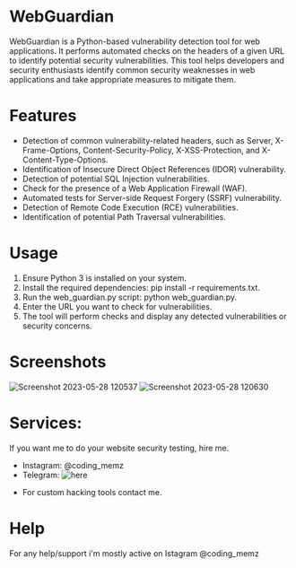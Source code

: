 # WebGuardian
WebGuardian is a Python-based vulnerability detection tool for web applications. It performs automated checks on the headers of a given URL to identify potential security vulnerabilities. This tool helps developers and security enthusiasts identify common security weaknesses in web applications and take appropriate measures to mitigate them.

# Features
* Detection of common vulnerability-related headers, such as Server, X-Frame-Options, Content-Security-Policy, X-XSS-Protection, and X-Content-Type-Options.
* Identification of Insecure Direct Object References (IDOR) vulnerability.
* Detection of potential SQL Injection vulnerabilities.
* Check for the presence of a Web Application Firewall (WAF).
* Automated tests for Server-side Request Forgery (SSRF) vulnerability.
* Detection of Remote Code Execution (RCE) vulnerabilities.
* Identification of potential Path Traversal vulnerabilities.

# Usage
1. Ensure Python 3 is installed on your system.
2. Install the required dependencies: pip install -r requirements.txt.
3. Run the web_guardian.py script: python web_guardian.py.
4. Enter the URL you want to check for vulnerabilities.
5. The tool will perform checks and display any detected vulnerabilities or security concerns.

# Screenshots
![Screenshot 2023-05-28 120537](https://github.com/Cyber-Dioxide/WebGuardian/assets/93708296/929e113c-76ca-42f1-8ac8-6bc17f60e85b)
![Screenshot 2023-05-28 120630](https://github.com/Cyber-Dioxide/WebGuardian/assets/93708296/fe99c7b8-90e0-4eef-a437-29ba4111fa5f)

# Services:
If you want me to do your website security testing, hire me.
* Instagram: @coding_memz
* Telegram: ![here](https://t.me/CyberDioxide)
- For custom hacking tools contact me.

# Help
For any help/support i'm mostly active on Istagram @coding_memz
